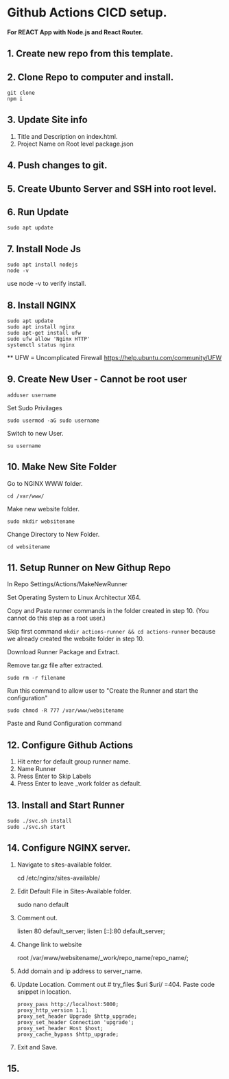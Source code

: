 # Github Actions CICD setup.

#### For REACT App with Node.js and React Router. 


## 1. Create new repo from this template. 

## 2. Clone Repo to computer and install. 

    
    git clone 
    npm i
    

## 3. Update Site info 

1. Title and Description on index.html.
2. Project Name on Root level package.json

## 4. Push changes to git. 

## 5. Create Ubunto Server and SSH into root level. 

## 6. Run Update
  
    sudo apt update
    

## 7. Install Node Js
    
    sudo apt install nodejs
    node -v

use node -v to verify install.
## 8. Install NGINX

    sudo apt update
    sudo apt install nginx
    sudo apt-get install ufw
    sudo ufw allow 'Nginx HTTP'
    systemctl status nginx
    

** UFW = Uncomplicated Firewall
https://help.ubuntu.com/community/UFW


## 9. Create New User - Cannot be root user

    adduser username

Set Sudo Privilages

    sudo usermod -aG sudo username
    
Switch to new User.

    su username

## 10. Make New Site Folder
Go to NGINX WWW folder.   
    
    cd /var/www/

Make new website folder.
    
    sudo mkdir websitename

Change Directory to New Folder. 

    cd websitename

## 11. Setup Runner on New Githup Repo

In Repo Settings/Actions/MakeNewRunner

Set Operating System to Linux Architectur X64.

Copy and Paste runner commands in the folder created in step 10. (You cannot do this step as a root user.)

Skip first command ` mkdir actions-runner && cd actions-runner ` because we already created the website folder in step 10. 

Download Runner Package and Extract. 

Remove tar.gz file after extracted. 
    
    sudo rm -r filename


Run this command to allow user to "Create the Runner and start the configuration" 

    sudo chmod -R 777 /var/www/websitename

Paste and Rund Configuration command

## 12. Configure Github Actions

1. Hit enter for default group runner name. 
2. Name Runner
3. Press Enter to Skip Labels
4. Press Enter to leave _work folder as default.

## 13. Install and Start Runner

    sudo ./svc.sh install
    sudo ./svc.sh start

## 14. Configure NGINX server.

1. Navigate to sites-available folder.

    cd /etc/nginx/sites-available/

2. Edit Default File in Sites-Available folder. 

    sudo nano default

3. Comment out. 

    listen 80 default_server;
    listen [::]:80 default_server;

4. Change link to website

    root /var/www/websitename/_work/repo_name/repo_name/;

5. Add domain and ip address to server_name.

6. Update Location. Comment out # try_files $uri $uri/ =404. Paste code snippet in location.
    ```
    proxy_pass http://localhost:5000;
    proxy_http_version 1.1;
    proxy_set_header Upgrade $http_upgrade;
    proxy_set_header Connection 'upgrade';
    proxy_set_header Host $host;
    proxy_cache_bypass $http_upgrade;

    ```
7. Exit and Save.

## 15. 















